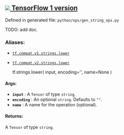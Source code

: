 [ ![](https://tensorflow.google.cn/images/tf_logo_32px.png) TensorFlow 1
version](/versions/r1.15/api_docs/python/tf/strings/lower)  
---  
  
Defined in generated file: `python/ops/gen_string_ops.py`

TODO: add doc.

### Aliases:

  * [`tf.compat.v1.strings.lower`](/api_docs/python/tf/strings/lower)
  * [`tf.compat.v2.strings.lower`](/api_docs/python/tf/strings/lower)

    
    
    tf.strings.lower(
        input,
        encoding='',
        name=None
    )
    

#### Args:

  * **`input`** : A `Tensor` of type `string`.
  * **`encoding`** : An optional `string`. Defaults to `""`.
  * **`name`** : A name for the operation (optional).

#### Returns:

A `Tensor` of type `string`.

